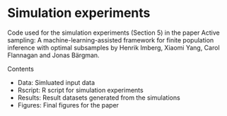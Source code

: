 # Simulation experiments

Code used for the simulation experiments (Section 5) in the paper Active sampling: A machine-learning-assisted framework for finite population inference with optimal subsamples by Henrik Imberg, Xiaomi Yang, Carol Flannagan and Jonas Bärgman.

Contents
* Data: Simluated input data
* Rscript: R script for simulation experiments
* Results: Result datasets generated from the simulations
* Figures: Final figures for the paper
